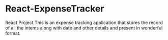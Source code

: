 # React-ExpenseTracker
 React Project
This is an expense tracking application that stores the record of all the intems along with date and other details and present in wonderful format.
